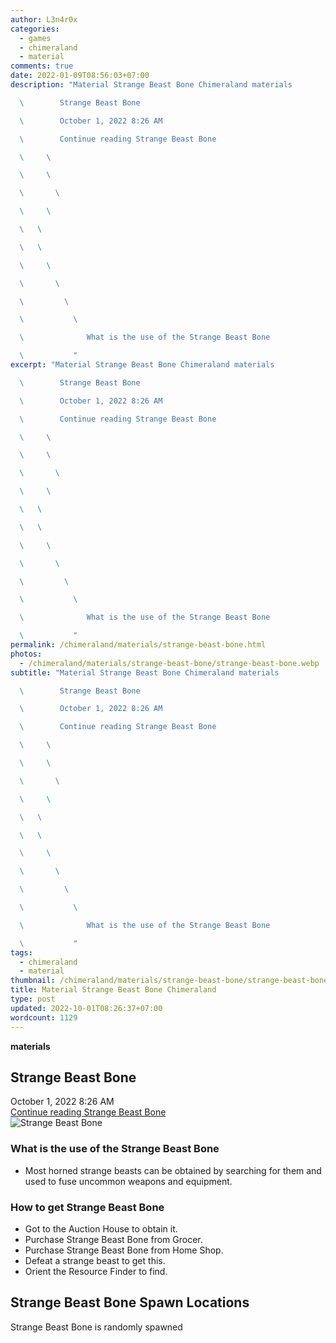 ```yaml
---
author: L3n4r0x
categories:
  - games
  - chimeraland
  - material
comments: true
date: 2022-01-09T08:56:03+07:00
description: "Material Strange Beast Bone Chimeraland materials

  \        Strange Beast Bone

  \        October 1, 2022 8:26 AM

  \        Continue reading Strange Beast Bone

  \     \ 

  \     \ 

  \       \ 

  \     \ 

  \   \ 

  \   \ 

  \     \ 

  \       \ 

  \         \ 

  \           \ 

  \              What is the use of the Strange Beast Bone

  \           "
excerpt: "Material Strange Beast Bone Chimeraland materials

  \        Strange Beast Bone

  \        October 1, 2022 8:26 AM

  \        Continue reading Strange Beast Bone

  \     \ 

  \     \ 

  \       \ 

  \     \ 

  \   \ 

  \   \ 

  \     \ 

  \       \ 

  \         \ 

  \           \ 

  \              What is the use of the Strange Beast Bone

  \           "
permalink: /chimeraland/materials/strange-beast-bone.html
photos:
  - /chimeraland/materials/strange-beast-bone/strange-beast-bone.webp
subtitle: "Material Strange Beast Bone Chimeraland materials

  \        Strange Beast Bone

  \        October 1, 2022 8:26 AM

  \        Continue reading Strange Beast Bone

  \     \ 

  \     \ 

  \       \ 

  \     \ 

  \   \ 

  \   \ 

  \     \ 

  \       \ 

  \         \ 

  \           \ 

  \              What is the use of the Strange Beast Bone

  \           "
tags:
  - chimeraland
  - material
thumbnail: /chimeraland/materials/strange-beast-bone/strange-beast-bone.webp
title: Material Strange Beast Bone Chimeraland
type: post
updated: 2022-10-01T08:26:37+07:00
wordcount: 1129
---
```


<link
  rel="stylesheet"
  href="https://rawcdn.githack.com/dimaslanjaka/Web-Manajemen/870a349/css/bootstrap-5-3-0-alpha3-wrapper.css"
/>
<section id="bootstrap-wrapper">
  <div data-bs-theme="dark">
    <div
      class="row g-0 border rounded overflow-hidden flex-md-row mb-4 shadow-sm position-relative bg-dark text-light"
    >
      <div class="col p-4 d-flex flex-column position-static">
        <strong class="d-inline-block mb-2 text-success">materials</strong>
        <h2 class="mb-0">Strange Beast Bone</h2>
        <div class="mb-1 text-muted">October 1, 2022 8:26 AM</div>
        <a
          href="/chimeraland/materials/strange-beast-bone.html"
          class="stretched-link d-none text-primary"
          >Continue reading Strange Beast Bone</a
        >
      </div>
      <div class="col-auto d-none d-md-block d-lg-block">
        <img
          src="https://www.webmanajemen.com/chimeraland/materials/strange-beast-bone/strange-beast-bone.webp"
          alt="Strange Beast Bone"
        />
      </div>
    </div>
    <div class="row">
      <div class="col-lg-6 col-12 mb-2">
        <div class="card">
          <div class="card-body">
            <h3 class="card-title">
              What is the use of the Strange Beast Bone
            </h3>
            <div class="card-text">
              <ul>
                <li>
                  Most horned strange beasts can be obtained by searching for
                  them and used to fuse uncommon weapons and equipment.
                </li>
              </ul>
            </div>
          </div>
        </div>
      </div>
      <div class="col-lg-6 col-12 mb-2">
        <div class="card">
          <div class="card-body">
            <h3 class="card-title">How to get Strange Beast Bone</h3>
            <div class="card-text">
              <ul>
                <li>Got to the Auction House to obtain it.</li>
                <li>Purchase Strange Beast Bone from Grocer.</li>
                <li>Purchase Strange Beast Bone from Home Shop.</li>
                <li>Defeat a strange beast to get this.</li>
                <li>Orient the Resource Finder to find.</li>
              </ul>
            </div>
          </div>
        </div>
      </div>
      <div class="col-12 mb-2">
        <h2>Strange Beast Bone Spawn Locations</h2>
        <p>Strange Beast Bone is randomly spawned</p>
      </div>
    </div>
  </div>
</section>